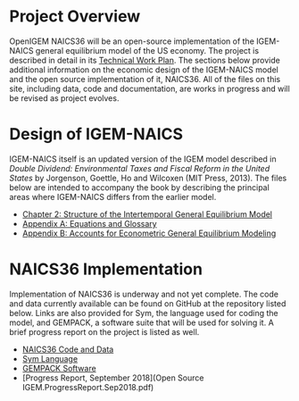 # Project Overview

OpenIGEM NAICS36 will be an open-source implementation of the IGEM-NAICS 
general equilibrium model of the US economy. The project is described in 
detail in its [Technical Work Plan](OpenIGEM_Technical_Work_Plan.pdf). The 
sections below provide additional information on the economic design of
the IGEM-NAICS model and the open source implementation of it, NAICS36. 
All of the files on this site, including data, code and documentation, are 
works in progress and will be revised as project evolves.

# Design of IGEM-NAICS

IGEM-NAICS itself is an updated version of the IGEM model described in 
_Double Dividend: Environmental Taxes and Fiscal Reform in the United 
States_ by Jorgenson, Goettle, Ho and Wilcoxen (MIT Press, 2013). The 
files below are intended to accompany the book by describing the 
principal areas where IGEM-NAICS differs from the earlier model. 


+ [Chapter 2: Structure of the Intertemporal General Equilibrium Model](IGEMN_chap2.pdf)
+ [Appendix A: Equations and Glossary](AppendixA.pdf)
+ [Appendix B: Accounts for Econometric General Equilibrium Modeling](AppendixB.pdf)

# NAICS36 Implementation

Implementation of NAICS36 is underway and not yet complete. The code and 
data currently available can be found on GitHub at the repository listed 
below. Links are also provided for Sym, the language used for coding the model, 
and GEMPACK, a software suite that will be used for solving it. A brief
progress report on the project is listed as well.

+ [NAICS36 Code and Data](https://github.com/openigem/naics36/)
+ [Sym Language](https://pjwilcoxen.github.io/sym/)
+ [GEMPACK Software](https://www.copsmodels.com/gempack.htm)
+ [Progress Report, September 2018](Open Source IGEM.ProgressReport.Sep2018.pdf)

